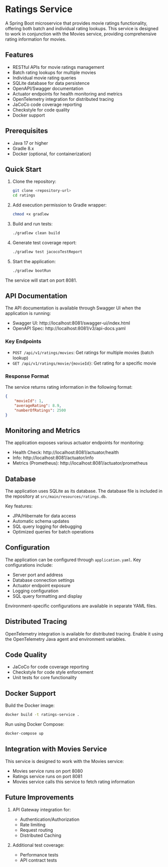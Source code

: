 # Ratings Service

A Spring Boot microservice that provides movie ratings functionality, offering both batch and individual rating lookups. This service is designed to work in conjunction with the Movies service, providing comprehensive rating information for movies.

## Features

- RESTful APIs for movie ratings management
- Batch rating lookups for multiple movies
- Individual movie rating queries
- SQLite database for data persistence
- OpenAPI/Swagger documentation
- Actuator endpoints for health monitoring and metrics
- OpenTelemetry integration for distributed tracing
- JaCoCo code coverage reporting
- Checkstyle for code quality
- Docker support

## Prerequisites

- Java 17 or higher
- Gradle 8.x
- Docker (optional, for containerization)

## Quick Start

1. Clone the repository:
   ```bash
   git clone <repository-url>
   cd ratings
   ```

2. Add execution permission to Gradle wrapper:
   ```bash
   chmod +x gradlew
   ```

3. Build and run tests:
   ```bash
   ./gradlew clean build
   ```

4. Generate test coverage report:
   ```bash
   ./gradlew test jacocoTestReport
   ```

5. Start the application:
   ```bash
   ./gradlew bootRun
   ```

The service will start on port 8081.

## API Documentation

The API documentation is available through Swagger UI when the application is running:
- Swagger UI: http://localhost:8081/swagger-ui/index.html
- OpenAPI Spec: http://localhost:8081/v3/api-docs.yaml

### Key Endpoints

- `POST /api/v1/ratings/movies`: Get ratings for multiple movies (batch lookup)
- `GET /api/v1/ratings/movie/{movieId}`: Get rating for a specific movie

### Response Format

The service returns rating information in the following format:
```json
{
    "movieId": 1,
    "averageRating": 8.9,
    "numberOfRatings": 2500
}
```

## Monitoring and Metrics

The application exposes various actuator endpoints for monitoring:

- Health Check: http://localhost:8081/actuator/health
- Info: http://localhost:8081/actuator/info
- Metrics (Prometheus): http://localhost:8081/actuator/prometheus

## Database

The application uses SQLite as its database. The database file is included in the repository at `src/main/resources/ratings.db`.

Key features:
- JPA/Hibernate for data access
- Automatic schema updates
- SQL query logging for debugging
- Optimized queries for batch operations

## Configuration

The application can be configured through `application.yaml`. Key configurations include:

- Server port and address
- Database connection settings
- Actuator endpoint exposure
- Logging configuration
- SQL query formatting and display

Environment-specific configurations are available in separate YAML files.

## Distributed Tracing

OpenTelemetry integration is available for distributed tracing. Enable it using the OpenTelemetry Java agent and environment variables.

## Code Quality

- JaCoCo for code coverage reporting
- Checkstyle for code style enforcement
- Unit tests for core functionality

## Docker Support

Build the Docker image:
```bash
docker build -t ratings-service .
```

Run using Docker Compose:
```bash
docker-compose up
```

## Integration with Movies Service

This service is designed to work with the Movies service:
- Movies service runs on port 8080
- Ratings service runs on port 8081
- Movies service calls this service to fetch rating information

## Future Improvements

1. API Gateway integration for:
   - Authentication/Authorization
   - Rate limiting
   - Request routing
   - Distributed Caching

2. Additional test coverage:
   - Performance tests
   - API contract tests

